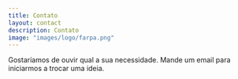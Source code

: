 ```yaml
---
title: Contato
layout: contact
description: Contato
image: "images/logo/farpa.png"
---
```


Gostaríamos de ouvir qual a sua necessidade. Mande um email para iniciarmos a trocar uma ideia.